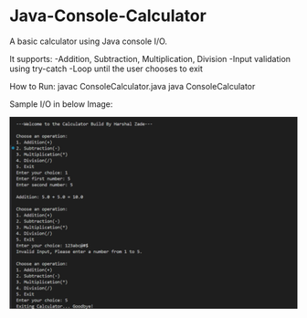 # Java-Console-Calculator
A basic calculator using Java console I/O.

It supports:
-Addition, Subtraction, Multiplication, Division
-Input validation using try-catch
-Loop until the user chooses to exit

How to Run:
javac ConsoleCalculator.java
java ConsoleCalculator

Sample I/O in below Image:

![image alt](https://github.com/foreverxhb/Java-Console-Calculator/blob/b3173e44735a6b5bfea589e9b1ffe35d50e45a41/image.png)
